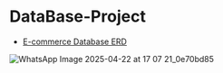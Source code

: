 # DataBase-Project


- <a href="https://github.com/Bossy-V-Osinde/Bookstore-Database-Project/blob/main/Database%20Relationships.jpg">E-commerce Database ERD</a>

![WhatsApp Image 2025-04-22 at 17 07 21_0e70bd85](https://github.com/user-attachments/assets/ddf0b4e7-7f78-4e36-b2ac-19fda06191d5)
